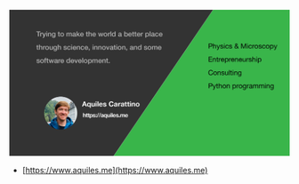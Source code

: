 [![Aquiles Carattino, entrepreneur, scientist, python programmer](https://github.com/aquilesC/aquilesC/blob/master/Artboard%201.png?raw=true)](https://www.aquiles.me)

- [https://www.aquiles.me](https://www.aquiles.me)
